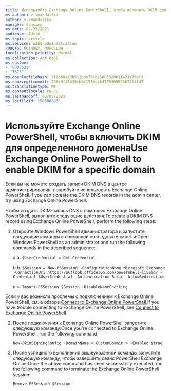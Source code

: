 ```yaml
---
title: Используйте Exchange Online PowerShell, чтобы включить DKIM для определенного домена
ms.author: v-smandalika
author: v-smandalika
manager: dansimp
ms.date: 02/23/2021
audience: Admin
ms.topic: article
ms.service: o365-administration
ROBOTS: NOINDEX, NOFOLLOW
localization_priority: Normal
ms.collection: Adm_O365
ms.custom:
- "9002531"
- "7375"
ms.openlocfilehash: 2f2b60a63b512bde794ba588852db11423e766f3
ms.sourcegitcommit: 78fe9f33438cb0c19f0dab31253b5853b73f4f47
ms.translationtype: MT
ms.contentlocale: ru-RU
ms.lasthandoff: 03/05/2021
ms.locfileid: "50500883"
---
```

# <a name="use-exchange-online-powershell-to-enable-dkim-for-a-specific-domain"></a><span data-ttu-id="ec175-102">Используйте Exchange Online PowerShell, чтобы включить DKIM для определенного домена</span><span class="sxs-lookup"><span data-stu-id="ec175-102">Use Exchange Online PowerShell to enable DKIM for a specific domain</span></span>

<span data-ttu-id="ec175-103">Если вы не можете создать записи DKIM DNS в центре администрирования, попробуйте использовать Exchange Online PowerShell.</span><span class="sxs-lookup"><span data-stu-id="ec175-103">If you can't create the DKIM DNS records in the admin center, try using Exchange Online PowerShell.</span></span> 

<span data-ttu-id="ec175-104">Чтобы создать DKIM-запись DNS с помощью Exchange Online PowerShell, выполните следующие действия:</span><span class="sxs-lookup"><span data-stu-id="ec175-104">To create a DKIM DNS record using Exchange Online PowerShell, perform the following steps:</span></span>

1. <span data-ttu-id="ec175-105">Откройте Windows PowerShell администратора и запустите следующие команды в описанной последовательности:</span><span class="sxs-lookup"><span data-stu-id="ec175-105">Open Windows PowerShell as an administrator and run the following commands in the described sequence:</span></span>

    <span data-ttu-id="ec175-106">а.</span><span class="sxs-lookup"><span data-stu-id="ec175-106">a.</span></span> `$UserCredential = Get-Credential`

    <span data-ttu-id="ec175-107">b.</span><span class="sxs-lookup"><span data-stu-id="ec175-107">b.</span></span> `$Session = New-PSSession -ConfigurationName Microsoft.Exchange -ConnectionUri https://outlook.office365.com/powershell-liveid/ -Credential $UserCredential -Authentication Basic -AllowRedirection`

    <span data-ttu-id="ec175-108">в.</span><span class="sxs-lookup"><span data-stu-id="ec175-108">c.</span></span> `Import-PSSession $Session -DisableNameChecking`
    
<span data-ttu-id="ec175-109">Если у вас возникли проблемы с подключением к Exchange Online PowerShell, см. в обзоре [Connect to Exchange Online PowerShell.](https://docs.microsoft.com/powershell/exchange/connect-to-exchange-online-powershell)</span><span class="sxs-lookup"><span data-stu-id="ec175-109">If you have trouble connecting to Exchange Online PowerShell, see [Connect to Exchange Online PowerShell](https://docs.microsoft.com/powershell/exchange/connect-to-exchange-online-powershell).</span></span>

2. <span data-ttu-id="ec175-110">После подключения к Exchange Online PowerShell запустите следующую команду:</span><span class="sxs-lookup"><span data-stu-id="ec175-110">Once you're connected to Exchange Online PowerShell, run the following command:</span></span>

    `New-DkimSigningConfig -DomainName < CustomDomain > -Enabled $true`

3. <span data-ttu-id="ec175-111">После успешного выполнения вышеуказанной команды запустите следующую команду, чтобы завершить сеанс PowerShell Exchange Online:</span><span class="sxs-lookup"><span data-stu-id="ec175-111">Once the above command has been successfully executed, run the following command to terminate the Exchange Online PowerShell session:</span></span>

    `Remove-PSSession $Session` 




